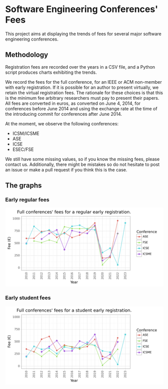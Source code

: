 # Software Engineering Conferences' Fees

This project aims at displaying the trends of fees for several major software engineering conferences.

## Methodology

Registration fees are recorded over the years in a CSV file, and a Python script produces charts exhibiting the trends.

We record the fees for the full conference, for an IEEE or ACM non-member with early registration. If it is possible for an author to present virtually, we retain the virtual registration fees. The rationale for these choices is that this is the minimum fee arbitrary researchers must pay to present their papers. All fees are converted in euros, as converted on June 4, 2014, for conferences before June 2014 and using the exchange rate at the time of the introducing commit for conferences after June 2014.

At the moment, we observe the following conferences:

* ICSM/ICSME
* ASE
* ICSE
* ESEC/FSE

We still have some missing values, so if you know the missing fees, please contact us. Additionally, there might be mistakes so do not hesitate to post an issue or make a pull request if you think this is the case.

## The graphs

### Early regular fees

![Price of software engineering conferences](https://raw.githubusercontent.com/jrfaller/se_prices/master/se_prices_reg.png)

### Early student fees

![Price of software engineering conferences](https://raw.githubusercontent.com/jrfaller/se_prices/master/se_prices_stu.png)
